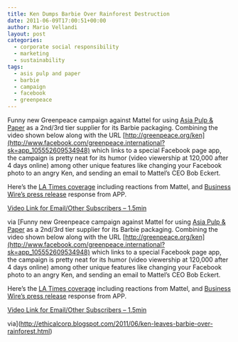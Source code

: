 ```yaml
---
title: Ken Dumps Barbie Over Rainforest Destruction
date: 2011-06-09T17:00:51+00:00
author: Mario Vellandi
layout: post
categories:
  - corporate social responsibility
  - marketing
  - sustainability
tags:
  - asis pulp and paper
  - barbie
  - campaign
  - facebook
  - greenpeace
---
```

Funny new Greenpeace campaign against Mattel for using [Asia Pulp & Paper](http://www.asiapulppaper.com/) as a 2nd/3rd tier supplier for its Barbie packaging. Combining the video shown below along with the URL [http://greenpeace.org/ken](http://www.facebook.com/greenpeace.international?sk=app_105552609534948) which links to a special Facebook page app, the campaign is pretty neat for its humor (video viewership at 120,000 after 4 days online) among other unique features like changing your Facebook photo to an angry Ken, and sending an email to Mattel&#8217;s CEO Bob Eckert.

Here&#8217;s the [LA Times coverage](http://latimesblogs.latimes.com/greenspace/2011/06/mattel-rainforest-greenpeace-social-media.html) including reactions from Mattel, and [Business Wire&#8217;s press release](http://www.investors.com/NewsAndAnalysis/Newsfeed/Article/132361127/201106072300/Asia-Pulp-and-Paper-Challenges-Greenpeace-Attack-on-Indonesia-and-the-Toy-Industry.aspx) response from APP.

[Video Link for Email/Other Subscribers &#8211; 1.5min](http://www.youtube.com/watch?v=Txa-XcrVpvQ)

via [Funny new Greenpeace campaign against Mattel for using [Asia Pulp & Paper](http://www.asiapulppaper.com/) as a 2nd/3rd tier supplier for its Barbie packaging. Combining the video shown below along with the URL [http://greenpeace.org/ken](http://www.facebook.com/greenpeace.international?sk=app_105552609534948) which links to a special Facebook page app, the campaign is pretty neat for its humor (video viewership at 120,000 after 4 days online) among other unique features like changing your Facebook photo to an angry Ken, and sending an email to Mattel&#8217;s CEO Bob Eckert.

Here&#8217;s the [LA Times coverage](http://latimesblogs.latimes.com/greenspace/2011/06/mattel-rainforest-greenpeace-social-media.html) including reactions from Mattel, and [Business Wire&#8217;s press release](http://www.investors.com/NewsAndAnalysis/Newsfeed/Article/132361127/201106072300/Asia-Pulp-and-Paper-Challenges-Greenpeace-Attack-on-Indonesia-and-the-Toy-Industry.aspx) response from APP.

[Video Link for Email/Other Subscribers &#8211; 1.5min](http://www.youtube.com/watch?v=Txa-XcrVpvQ)

via](http://ethicalcorp.blogspot.com/2011/06/ken-leaves-barbie-over-rainforest.html)
